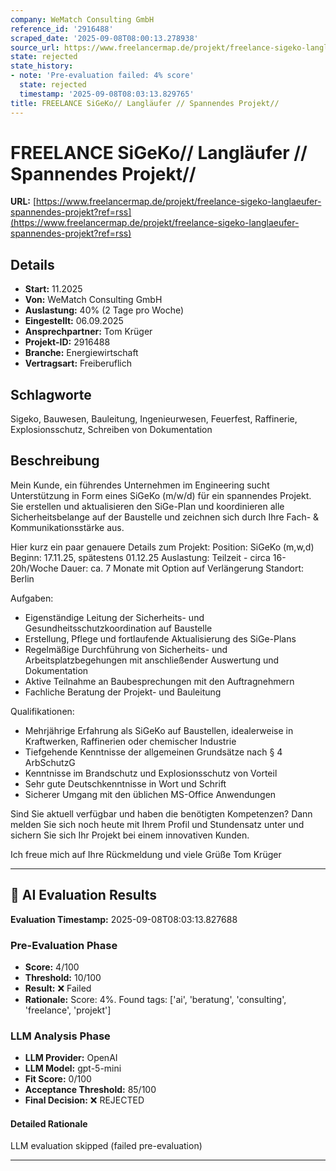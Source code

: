 ```yaml
---
company: WeMatch Consulting GmbH
reference_id: '2916488'
scraped_date: '2025-09-08T08:00:13.278938'
source_url: https://www.freelancermap.de/projekt/freelance-sigeko-langlaeufer-spannendes-projekt?ref=rss
state: rejected
state_history:
- note: 'Pre-evaluation failed: 4% score'
  state: rejected
  timestamp: '2025-09-08T08:03:13.829765'
title: FREELANCE SiGeKo// Langläufer // Spannendes Projekt//
---
```



# FREELANCE SiGeKo// Langläufer // Spannendes Projekt//
**URL:** [https://www.freelancermap.de/projekt/freelance-sigeko-langlaeufer-spannendes-projekt?ref=rss](https://www.freelancermap.de/projekt/freelance-sigeko-langlaeufer-spannendes-projekt?ref=rss)
## Details
- **Start:** 11.2025
- **Von:** WeMatch Consulting GmbH
- **Auslastung:** 40% (2 Tage pro Woche)
- **Eingestellt:** 06.09.2025
- **Ansprechpartner:** Tom Krüger
- **Projekt-ID:** 2916488
- **Branche:** Energiewirtschaft
- **Vertragsart:** Freiberuflich

## Schlagworte
Sigeko, Bauwesen, Bauleitung, Ingenieurwesen, Feuerfest, Raffinerie, Explosionsschutz, Schreiben von Dokumentation

## Beschreibung
Mein Kunde, ein führendes Unternehmen im Engineering sucht Unterstützung in Form eines SiGeKo (m/w/d) für ein spannendes Projekt. Sie erstellen und aktualisieren den SiGe-Plan und koordinieren alle Sicherheitsbelange auf der Baustelle und zeichnen sich durch Ihre Fach- & Kommunikationsstärke aus.

Hier kurz ein paar genauere Details zum Projekt:
Position: SiGeKo (m,w,d)
Beginn: 17.11.25, spätestens 01.12.25
Auslastung: Teilzeit - circa 16-20h/Woche
Dauer: ca. 7 Monate mit Option auf Verlängerung
Standort: Berlin

Aufgaben:
- Eigenständige Leitung der Sicherheits- und Gesundheitsschutzkoordination auf Baustelle
- Erstellung, Pflege und fortlaufende Aktualisierung des SiGe-Plans
- Regelmäßige Durchführung von Sicherheits- und Arbeitsplatzbegehungen mit anschließender Auswertung und Dokumentation
- Aktive Teilnahme an Baubesprechungen mit den Auftragnehmern
- Fachliche Beratung der Projekt- und Bauleitung

Qualifikationen:
- Mehrjährige Erfahrung als SiGeKo auf Baustellen, idealerweise in Kraftwerken, Raffinerien oder chemischer Industrie
- Tiefgehende Kenntnisse der allgemeinen Grundsätze nach § 4 ArbSchutzG
- Kenntnisse im Brandschutz und Explosionsschutz von Vorteil
- Sehr gute Deutschkenntnisse in Wort und Schrift
- Sicherer Umgang mit den üblichen MS-Office Anwendungen

Sind Sie aktuell verfügbar und haben die benötigten Kompetenzen?
Dann melden Sie sich noch heute mit Ihrem Profil und Stundensatz unter und sichern Sie sich Ihr Projekt bei einem innovativen Kunden.

Ich freue mich auf Ihre Rückmeldung und viele Grüße
Tom Krüger

---

## 🤖 AI Evaluation Results

**Evaluation Timestamp:** 2025-09-08T08:03:13.827688

### Pre-Evaluation Phase
- **Score:** 4/100
- **Threshold:** 10/100
- **Result:** ❌ Failed
- **Rationale:** Score: 4%. Found tags: ['ai', 'beratung', 'consulting', 'freelance', 'projekt']

### LLM Analysis Phase
- **LLM Provider:** OpenAI
- **LLM Model:** gpt-5-mini
- **Fit Score:** 0/100
- **Acceptance Threshold:** 85/100
- **Final Decision:** ❌ REJECTED

#### Detailed Rationale
LLM evaluation skipped (failed pre-evaluation)

---
